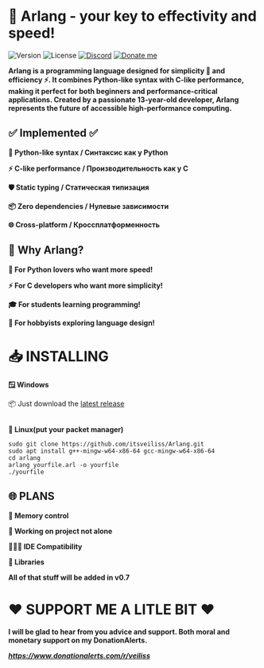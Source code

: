 # 🚀 Arlang - your key to effectivity and speed!


![Version](https://img.shields.io/badge/Version-0.5--beta-blue)
![License](https://img.shields.io/badge/License-MIT-green)
[![Discord](https://img.shields.io/badge/Discord-%235865F2.svg?&logo=discord&logoColor=white)](https://discord.gg/nG9E5uS87N) 
[![Donate me](https://img.shields.io/badge/Buy%20Me%20a%20Coffee-ffdd00?&logo=buy-me-a-coffee&logoColor=black)](https://www.donationalerts.com/r/veiliss)

**Arlang is a programming language designed for simplicity 🐍 and efficiency ⚡. It combines Python-like syntax with C-like performance, making it perfect for both beginners and performance-critical applications. Created by a passionate 13-year-old developer, Arlang represents the future of accessible high-performance computing.**

## ✅ Implemented ✅

   **🐍 Python-like syntax / Синтаксис как у Python**

   **⚡ C-like performance / Производительность как у C**

   **🛡️ Static typing / Статическая типизация**

  **📦 Zero dependencies / Нулевые зависимости**

  **🌐 Cross-platform / Кроссплатформенность**

## 🎯 Why Arlang?

**🐍 For Python lovers who want more speed!**

**⚡ For C developers who want more simplicity!**

**🎓 For students learning programming!**

**🚀 For hobbyists exploring language design!**

# 📥 INSTALLING

**🪟 Windows**

📦 Just download the [latest release](https://github.com/itsveiliss/Arlang/releases/tag/arlang)

##
**🐧 Linux(put your packet manager)**

```
sudo git clone https://github.com/itsveiliss/Arlang.git
sudo apt install g++-mingw-w64-x86-64 gcc-mingw-w64-x86-64
cd arlang
arlang yourfile.arl -o yourfile
./yourfile
```

## 🌐 PLANS

**💾 Memory control**

**🤗 Working on project not alone**

**👨🏻‍💻 IDE Сompatibility**

**📖 Libraries**

**All of that stuff will be added in v0.7**

# ❤️ SUPPORT ME A LITLE BIT ❤️
**I will be glad to hear from you advice and support. Both moral and monetary support on my 
DonationAlerts.**

***https://www.donationalerts.com/r/veiliss***
